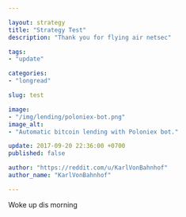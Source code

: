 ```yaml
---

layout: strategy
title: "Strategy Test"
description: "Thank you for flying air netsec"

tags:
- "update"

categories:
- "longread"

slug: test

image:
- "/img/lending/poloniex-bot.png"
image_alt:
- "Automatic bitcoin lending with Poloniex bot."

update: 2017-09-20 22:36:00 +0700
published: false

author: "https://reddit.com/u/KarlVonBahnhof"
author_name: "KarlVonBahnhof"

---
```

Woke up dis morning

